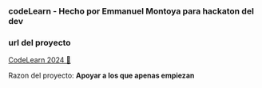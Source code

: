 ### codeLearn - Hecho por Emmanuel Montoya para hackaton del dev
### url del proyecto
<a href="https://chatbotsabanet.com/codeLearn2024/index.php?vista=index">CodeLearn 2024 💓</a>
<p>Razon del proyecto: <strong>Apoyar a los que apenas empiezan</strong></p>
